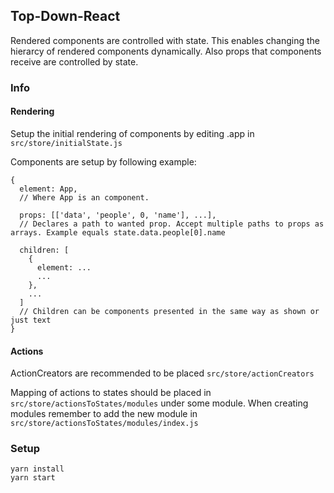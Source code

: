 ## Top-Down-React

Rendered components are controlled with state. This enables changing the hierarcy of rendered components dynamically. Also props that components receive are controlled by state.

### Info

#### Rendering
Setup the initial rendering of components by editing .app in  `src/store/initialState.js`

Components are setup by following example:
```
{
  element: App, 
  // Where App is an component.
  
  props: [['data', 'people', 0, 'name'], ...], 
  // Declares a path to wanted prop. Accept multiple paths to props as arrays. Example equals state.data.people[0].name
  
  children: [
    {
      element: ...
      ...
    },
    ...
  ]
  // Children can be components presented in the same way as shown or just text
}
```

#### Actions
ActionCreators are recommended to be placed `src/store/actionCreators`

Mapping of actions to states should be placed in `src/store/actionsToStates/modules` under some module. When creating modules remember to add the new module in `src/store/actionsToStates/modules/index.js`

### Setup
```
yarn install
yarn start
```

